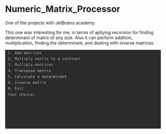 # Numeric_Matrix_Processor
One of the projects with JetBrains academy.

This one was interesting for me, in terms of apllying recursion for finding determinant of matrix of any size.
Also it can perform addition, multiplication, finding the determinant, and dealing with inverse matrices.



<img src="https://github.com/Sonofasleep/Numeric_Matrix_Processor/blob/master/MatrixDemo.gif"/>
